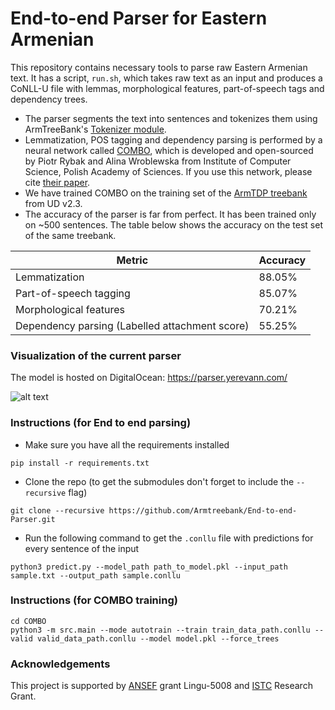 # End-to-end Parser for Eastern Armenian

This repository contains necessary tools to parse raw Eastern Armenian text. It has a script, `run.sh`, which takes raw text as an input and produces a CoNLL-U file with lemmas, morphological features, part-of-speech tags and dependency trees.

* The parser segments the text into sentences and tokenizes them using ArmTreeBank's [Tokenizer module](https://github.com/Armtreebank/Tokenizer).
* Lemmatization, POS tagging and dependency parsing is performed by a neural network called [COMBO](https://github.com/360er0/COMBO), which is developed and open-sourced by Piotr Rybak and Alina Wroblewska from Institute of Computer Science, Polish Academy of Sciences. If you use this network, please cite [their paper](https://aclanthology.coli.uni-saarland.de/papers/K18-2004/k18-2004).
* We have trained COMBO on the training set of the [ArmTDP treebank](https://github.com/UniversalDependencies/UD_Armenian-ArmTDP) from UD v2.3. 
* The accuracy of the parser is far from perfect. It has been trained only on ~500 sentences. The table below shows the accuracy on the test set of the same treebank.

| Metric | Accuracy |
| ------ | -------- |
| Lemmatization | 88.05% |
| Part-of-speech tagging | 85.07% |
| Morphological features | 70.21% |
| Dependency parsing (Labelled attachment score) | 55.25% |


### Visualization of the current parser
The model is hosted on DigitalOcean: https://parser.yerevann.com/

![alt text](https://i.imgur.com/rO9IZ7d.jpg "Visualization")



### Instructions (for End to end parsing)

* Make sure you have all the requirements installed
```commandline
pip install -r requirements.txt
```

* Clone the repo (to get the submodules don't forget to include the `--recursive` flag)
```commandline
git clone --recursive https://github.com/Armtreebank/End-to-end-Parser.git
```

* Run the following command to get the `.conllu` file with predictions for every sentence of the input
```commandline
python3 predict.py --model_path path_to_model.pkl --input_path sample.txt --output_path sample.conllu
```


### Instructions (for COMBO training)
```commandline
cd COMBO
python3 -m src.main --mode autotrain --train train_data_path.conllu --valid valid_data_path.conllu --model model.pkl --force_trees
```

### Acknowledgements

This project is supported by [ANSEF](http://ansef.org/) grant Lingu-5008 and [ISTC](https://istc.am/?page_id=18534) Research Grant.
